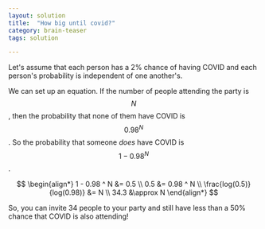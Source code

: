 ```yaml
---
layout: solution
title:  "How big until covid?"
category: brain-teaser
tags: solution

---
```


Let's assume that each person has a 2% chance of having COVID and each
person's probability is independent of one another's.

We can set up an equation.  If the number of people attending the party is $$N$$, then the probability that none of them have COVID is $$0.98^N$$.  So the probability that someone *does* have COVID is $$1 - 0.98^N$$.  

$$
\begin{align*}
1 - 0.98 ^ N &= 0.5 \\
0.5 &= 0.98 ^ N \\
\frac{log(0.5)}{log(0.98)} &= N \\
34.3 &\approx N
\end{align*}
$$

So, you can invite 34 people to your party and still have less than a 50% chance that COVID is also attending!
